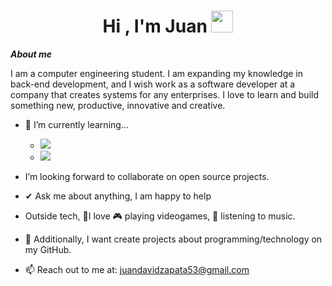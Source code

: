 <h1 align="center"><b>Hi , I'm Juan </b><img src="https://media.giphy.com/media/hvRJCLFzcasrR4ia7z/giphy.gif" width="35"></h1>

<!--  -->

***About me***

I am a computer engineering student. I am expanding my knowledge in back-end development, and I wish work as a software developer at a company that creates systems for any enterprises. I love to learn and build something new, productive, innovative and creative.
- 🌱 I’m currently learning...
  
  - <img src="https://img.shields.io/badge/python-3670A0?style=for-the-badge&logo=python&logoColor=ffdd54">
  - <img src="https://img.shields.io/badge/Java-ED8B00?style=for-the-badge&logo=java&logoColor=black">
  
- I’m looking forward to collaborate on open source projects.
- ✔ Ask me about anything, I am happy to help<br>
- Outside tech, 💜I love 🎮 playing videogames, 🎵 listening to music.
- 👾 Additionally, I want create projects about programming/technology on my GitHub.
- 📫 Reach out to me at: <a href="juandavidzapata53@gmail.com">juandavidzapata53@gmail.com</a>
